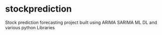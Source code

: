 # stockprediction
Stock prediction forecasting project built using ARIMA SARIMA ML DL and various python Libraries
